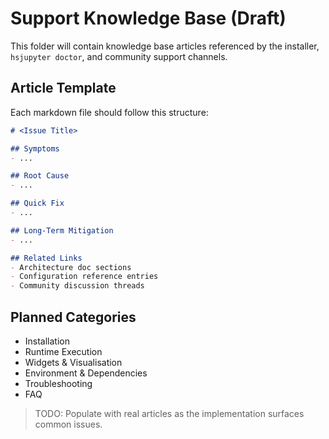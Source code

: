 # Support Knowledge Base (Draft)

This folder will contain knowledge base articles referenced by the installer, `hsjupyter doctor`, and community support channels.

## Article Template

Each markdown file should follow this structure:

````markdown
# <Issue Title>

## Symptoms
- ...

## Root Cause
- ...

## Quick Fix
- ...

## Long-Term Mitigation
- ...

## Related Links
- Architecture doc sections
- Configuration reference entries
- Community discussion threads
````

## Planned Categories

- Installation
- Runtime Execution
- Widgets & Visualisation
- Environment & Dependencies
- Troubleshooting
- FAQ

> TODO: Populate with real articles as the implementation surfaces common issues.

